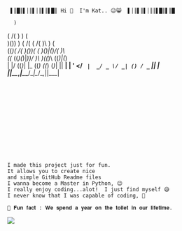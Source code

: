 <!-- Typing Text -->
<svg viewBox="0 0 240 80" xmlns="http://www.w3.org/2000/svg">

     ▌║█║▌│║▌│║▌║▌█║ Hi 👋  I'm Kat.. 😉😸  ▌│║▌║▌│║║▌█║▌║█

      )                                 
   ( /(        )            ) (         
   )\())  ) ( /(         ( /( )\ ) (    
 ((_)\( /( )\())(    (  )\()|()/( )\   
((_ ((_)(_)|_))/ )\   )\((_)\ ((_)|(_)  
 | |/ ((_)_| |_ ((_) ((_)  (_)_| || __| 
 | ' </ _` |  _/ _ \/ _| () / _` || _|  
 |_|\_\__,_|\__\___/\__|\__/\__,_||___| 
                                        

</svg>

<!-- Typing Text -->
<svg viewBox="0 0 240 80" xmlns="http://www.w3.org/2000/svg">

    I made this project just for fun. 
    It allows you to create nice 
    and simple GitHub Readme files 
    I wanna become a Master in Python, 😉
    I really enjoy coding...alot!  I just find myself 😅
    I never know that I was capable of coding, 🤣
          
    🚽 𝐅𝐮𝐧 𝐟𝐚𝐜𝐭 : 𝐖𝐞 𝐬𝐩𝐞𝐧𝐝 𝐚 𝐲𝐞𝐚𝐫 𝐨𝐧 𝐭𝐡𝐞 𝐭𝐨𝐢𝐥𝐞𝐭 𝐢𝐧 𝐨𝐮𝐫 𝐥𝐢𝐟𝐞𝐭𝐢𝐦𝐞. 
    
</svg>


<p align="left">
  <!-- Typing SVG by DenverCoder1 - https://github.com/DenverCoder1/readme-typing-svg -->
  <a href="https://github.com/DenverCoder1/readme-typing-svg">
    <img src="https://readme-typing-svg.demolab.com/?lines=I%20made%20this%20Projet%20for%20Fun;I'm%20a%20Beginner%20in%20Python;I%20 wanna%20become%20a%20Master%20in%20Python;Always%20learning%20new%20things&font=Fira%20Code&left=true&width=440&height=45&color=33FF5E&vCenter=true&pause=1000&size=22" /></a>
</p>
